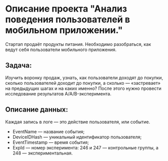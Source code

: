 # Описание проекта "Анализ поведения пользователей в мобильном приложении."

Cтартап продаёт продукты питания. Необходимо разобраться, как ведут себя пользователи мобильного приложения.

## Задача:
Изучить воронку продаж, узнать, как пользователи доходят до покупки, сколько пользователей доходит до покупки, а сколько — «застревает» на предыдущих шагах и на каких именно? После этого нужно провести исследование результатов A/A/B-эксперимента.

## Описание данных:

Каждая запись в логе — это действие пользователя, или событие. 
- EventName — название события;
- DeviceIDHash — уникальный идентификатор пользователя;
- EventTimestamp — время события;
- ExpId — номер эксперимента: 246 и 247 — контрольные группы, а 248 — экспериментальная.
